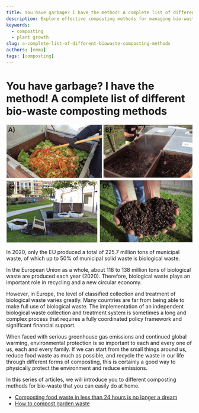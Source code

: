 ```yaml
---
title: You have garbage? I have the method! A complete list of different bio-waste composting methods
description: Explore effective composting methods for managing bio-waste and contributing to a sustainable environment with this comprehensive guide to home composting practices.
keywords:
  - composting
  - plant growth
slug: a-complete-list-of-different-biowaste-composting-methods
authors: [emma]
tags: [composting]
---
```


# You have garbage? I have the method! A complete list of different bio-waste composting methods

![composting material](./img/img.png)


In 2020, only the EU produced a total of 225.7 million tons of municipal waste, of which up to 50% of municipal solid
waste is biological waste.
<!-- truncate -->
In the European Union as a whole, about 118 to 138 million tons of biological waste are produced each year (2020). 
Therefore, biological waste plays an important role in recycling and a new circular economy.

However, in Europe, the level of classified collection and treatment of biological waste varies greatly. Many countries 
are far from being able to make full use of biological waste. The implementation of an independent biological waste 
collection and treatment system is sometimes a long and complex process that requires a fully coordinated policy framework
and significant financial support.

When faced with serious greenhouse gas emissions and continued global warming, environmental protection is so important
to each and every one of us, each and every family. If we can start from the small things around us, reduce food waste 
as much as possible, and recycle the waste in our life through different forms of composting, this is certainly a good 
way to physically protect the environment and reduce emissions.

In this series of articles, we will introduce you to different composting methods for bio-waste that you can easily do 
at home.

- [Composting food waste in less than 24 hours is no longer a dream](/blog/composting-food-waste-in-less-than-24-hours-is-no-longer-a-dream)
- [How to compost garden waste](/blog/how-to-compost-garden-waste)
